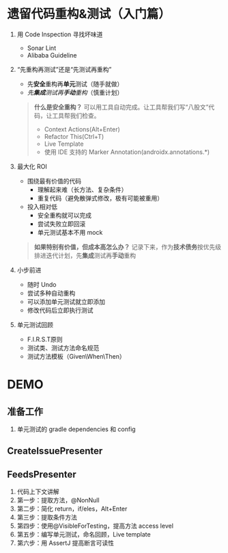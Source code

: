 # 遗留代码重构&测试（入门篇）


1. 用 Code Inspection 寻找坏味道

    * Sonar Lint
    * Alibaba Guideline

2. “先重构再测试”还是“先测试再重构”

    * 先**安全**重构再**单元**测试（随手就做）
    * *先**集成**测试再**手动**重构*（慎重计划）

    > **什么是安全重构？** 可以用工具自动完成。让工具帮我们写“八股文”代码，让工具帮我们检查。
    > * Context Actions(Alt+Enter)
    > * Refactor This(Ctrl+T)
    > * Live Template
    > * 使用 IDE 支持的 Marker Annotation(androidx.annotations.*)

3. 最大化 ROI

    * 围绕最有价值的代码
      * 理解起来难（长方法、复杂条件）
      * 重复代码（避免散弹式修改，极有可能被重用）
    * 投入相对低
      * 安全重构就可以完成
      * 尝试失败立即回滚
      * 单元测试基本不用 mock

    > **如果特别有价值，但成本高怎么办？** 记录下来，作为**技术债务**按优先级排进迭代计划，先**集成**测试再**手动**重构

4. 小步前进

    * 随时 Undo
    * 尝试多种自动重构
    * 可以添加单元测试就立即添加
    * 修改代码后立即执行测试


5. 单元测试回顾

    * F.I.R.S.T原则
    * 测试类、测试方法命名规范
    * 测试方法模板（Given\When\Then）


# DEMO

## 准备工作

1. 单元测试的 gradle dependencies 和 config

## CreateIssuePresenter


## FeedsPresenter

1. 代码上下文讲解
2. 第一步：提取方法，@NonNull
3. 第二步：简化 return，if/eles，Alt+Enter
4. 第三步：提取条件方法
5. 第四步：使用@VisibleForTesting，提高方法 access level
6. 第五步：编写单元测试，命名回顾，Live template
7. 第六步：用 AssertJ 提高断言可读性
   


